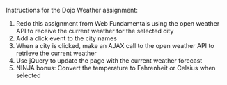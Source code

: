 Instructions for the Dojo Weather assignment:

1. Redo this assignment from Web Fundamentals using the open weather API to receive the current weather for the selected city
2. Add a click event to the city names
3. When a city is clicked, make an AJAX call to the open weather API to retrieve the current weather
4. Use jQuery to update the page with the current weather forecast
5. NINJA bonus: Convert the temperature to Fahrenheit or Celsius when selected